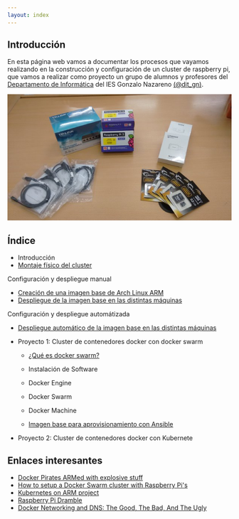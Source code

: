 ```yaml
---
layout: index
---
```


## Introducción

En esta página web vamos a documentar los procesos que vayamos realizando en la construcción y configuración de un cluster de raspberry pi, que vamos a realizar como proyecto un grupo de alumnos y profesores del [Departamento de Informática](http://informatica.gonzalonazareno.org) del IES Gonzalo Nazareno [(@dit_gn)](https://twitter.com/dit_GN).

![Comenzamos...](img/01.jpg)

## Índice

* Introducción
* [Montaje físico del cluster](hardware)

Configuración y despliegue manual

* [Creación de una imagen base de Arch Linux ARM](imagen_base)
* [Despliegue de la imagen base en las distintas máquinas](instalacion)
    
Configuración y despliegue automátizada


* [Despliegue automático de la imagen base en las distintas máquinas](script)

* Proyecto 1: Cluster de contenedores docker con docker swarm
	* [¿Qué es docker swarm?](swarm)
	* Instalación de Software
    * Docker Engine
    * Docker Swarm
    * Docker Machine

  * [Imagen base para aprovisionamiento con Ansible](imagen_ansible) 


* Proyecto 2: Cluster de contenedores docker con Kubernete

## Enlaces interesantes

* [Docker Pirates ARMed with explosive stuff](http://blog.hypriot.com/)
* [How to setup a Docker Swarm cluster with Raspberry Pi's](http://blog.hypriot.com/post/how-to-setup-rpi-docker-swarm/)
* [Kubernetes on ARM project](https://github.com/luxas/kubernetes-on-arm)
* [Raspberry Pi Dramble](http://www.pidramble.com/)
* [Docker Networking and DNS: The Good, The Bad, And The Ugly](https://technologyconversations.com/2016/04/25/docker-networking-and-dns-the-good-the-bad-and-the-ugly/)
